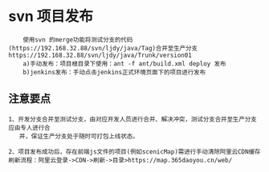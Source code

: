 # svn 项目发布

        使用svn 的merge功能将测试分支的代码(https://192.168.32.88/svn/ljdy/java/Tag)合并至生产分支
    https://192.168.32.88/svn/ljdy/java/Trunk/version01
        a)手动发布：项目根目录下使用：ant -f ant/build.xml deploy 发布
        b)jenkins发布：手动点击jenkins正式环境页面下的项目进行发布

## 注意要点

    1、开发分支合并至测试分支，由对应开发人员进行合并、解决冲突，测试分支合并至生产分支应由专人进行合
       并，保证生产分支处于随时可打包上线状态。

    2、项目发布成功后，存在前端js文件的项目(例如scenicMap)需进行手动清除阿里云CDN缓存
	刷新流程：阿里云登录->CDN->刷新->目录>https://map.365daoyou.cn/web/
    
